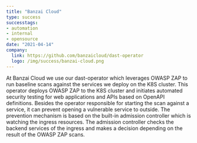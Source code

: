```yaml
---
title: "Banzai Cloud"
type: success
successtags:
- automation
- internal
- opensource
date: "2021-04-14"
company:
  link: https://github.com/banzaicloud/dast-operator
  logo: /img/success/banzai-cloud.png
---
```


At Banzai Cloud we use our dast-operator which leverages OWASP ZAP to run baseline scans against the services we deploy on the K8S cluster. This operator deploys OWASP ZAP to the K8S cluster and initiates automated security testing for web applications and APIs based on OpenAPI definitions. Besides the operator responsible for starting the scan against a service, it can prevent opening a vulnerable service to outside. The prevention mechanism is based on the built-in admission controller which is watching the ingress resources. The admission controller checks the backend services of the ingress and makes a decision depending on the result of the OWASP ZAP scans.
